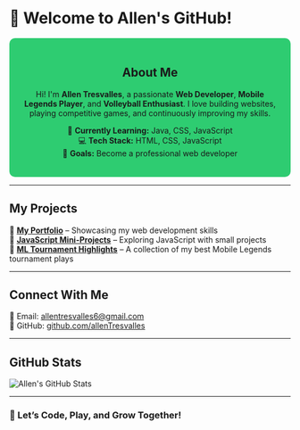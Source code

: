 # 👋 Welcome to Allen's GitHub!  

<div align="center" style="background-color:#2ecc71; padding: 20px; border-radius: 10px;">

## About Me  
Hi! I'm **Allen Tresvalles**, a passionate **Web Developer**, **Mobile Legends Player**, and **Volleyball Enthusiast**. I love building websites, playing competitive games, and continuously improving my skills.  

🌱 **Currently Learning:** Java, CSS, JavaScript  
💻 **Tech Stack:** HTML, CSS, JavaScript  
🎯 **Goals:** Become a professional web developer

</div>

---

## My Projects  
🔹 **[My Portfolio](https://allenTresvalles.github.io/)** – Showcasing my web development skills  
🔹 **[JavaScript Mini-Projects](https://github.com/allenTresvalles/js-mini-projects)** – Exploring JavaScript with small projects  
🔹 **[ML Tournament Highlights](https://github.com/allenTresvalles/ml-tournament-highlights)** – A collection of my best Mobile Legends tournament plays  

---

## Connect With Me  
📩 Email: [allentresvalles6@gmail.com](mailto:allentresvalles6@gmail.com)  
📌 GitHub: [github.com/allenTresvalles](https://github.com/allenTresvalles)  

---

## GitHub Stats  
![Allen's GitHub Stats](https://github-readme-stats.vercel.app/api?username=allenTresvalles&show_icons=true&theme=green)  

---

### 🚀 Let’s Code, Play, and Grow Together!
